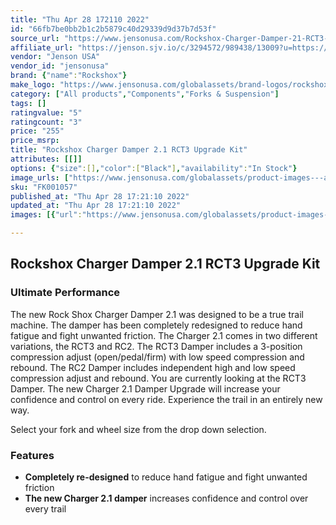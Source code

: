 ```yaml
---
title: "Thu Apr 28 172110 2022"
id: "66fb7be0bb2b1c2b5879c40d29339d9d37b7d53f"
source_url: "https://www.jensonusa.com/Rockshox-Charger-Damper-21-RCT3-Upgrade-Kit"
affiliate_url: "https://jenson.sjv.io/c/3294572/989438/13009?u=https://www.jensonusa.com/Rockshox-Charger-Damper-21-RCT3-Upgrade-Kit"
vendor: "Jenson USA"
vendor_id: "jensonusa"
brand: {"name":"Rockshox"}
make_logo: "https://www.jensonusa.com/globalassets/brand-logos/rockshox.jpg"
category: ["All products","Components","Forks & Suspension"]
tags: []
ratingvalue: "5"
ratingcount: "3"
price: "255"
price_msrp: 
title: "Rockshox Charger Damper 2.1 RCT3 Upgrade Kit"
attributes: [[]]
options: {"size":[],"color":["Black"],"availability":"In Stock"}
image_urls: ["https://www.jensonusa.com/globalassets/product-images---all-assets/rockshox/fk001057-black.jpg","https://www.jensonusa.com/globalassets/product-images---all-assets/rockshox/fk001057_1-black.jpg"]
sku: "FK001057"
published_at: "Thu Apr 28 17:21:10 2022"
updated_at: "Thu Apr 28 17:21:10 2022"
images: [{"url":"https://www.jensonusa.com/globalassets/product-images---all-assets/rockshox/fk001057-black.jpg","path":"full/8adba643db654346d69417567bed8badcd1b48b5.jpg","checksum":"60d1590df49337ce28f88ca7e4b8c44c","status":"downloaded"},{"url":"https://www.jensonusa.com/globalassets/product-images---all-assets/rockshox/fk001057_1-black.jpg","path":"full/2c71554868263b6bb34b115db0679e1b05151841.jpg","checksum":"3f4501d28848fa697e77c2117f003043","status":"downloaded"}]

---
```

## Rockshox Charger Damper 2.1 RCT3 Upgrade Kit

### Ultimate Performance

The new Rock Shox Charger Damper 2.1 was designed to be a true trail machine.
The damper has been completely redesigned to reduce hand fatigue and fight
unwanted friction. The Charger 2.1 comes in two different variations, the RCT3
and RC2. The RCT3 Damper includes a 3-position compression adjust
(open/pedal/firm) with low speed compression and rebound. The RC2 Damper
includes independent high and low speed compression adjust and rebound. You
are currently looking at the RCT3 Damper. The new Charger 2.1 Damper Upgrade
will increase your confidence and control on every ride. Experience the trail
in an entirely new way.

Select your fork and wheel size from the drop down selection.

### Features

  * **Completely re-designed** to reduce hand fatigue and fight unwanted friction
  * **The new Charger 2.1 damper** increases confidence and control over every trail

